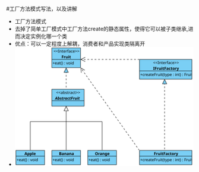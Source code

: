 #工厂方法模式写法，以及讲解

- 工厂方法模式
- 去掉了简单工厂模式中工厂方法create的静态属性，使得它可以被子类继承,进而决定实例化哪一个类
- 优点：可以一定程度上解耦，消费者和产品实现类隔离开
- ![UML示意图](https://github.com/pigzhuzhu55/Design/blob/master/src/example/factory/method/11.svg?raw=true)
